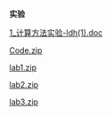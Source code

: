 **实验**

[1_计算方法实验-ldh(1).doc](https://gh.hitcs.cc/https://raw.githubusercontent.com/HIT-OpenCS/CS_Courses/main/公共课程/计算方法/实验/1_计算方法实验-ldh(1).doc)

[Code.zip](https://gh.hitcs.cc/https://raw.githubusercontent.com/HIT-OpenCS/CS_Courses/main/公共课程/计算方法/实验/Code.zip)

[lab1.zip](https://gh.hitcs.cc/https://raw.githubusercontent.com/HIT-OpenCS/CS_Courses/main/公共课程/计算方法/实验/lab1.zip)

[lab2.zip](https://gh.hitcs.cc/https://raw.githubusercontent.com/HIT-OpenCS/CS_Courses/main/公共课程/计算方法/实验/lab2.zip)

[lab3.zip](https://gh.hitcs.cc/https://raw.githubusercontent.com/HIT-OpenCS/CS_Courses/main/公共课程/计算方法/实验/lab3.zip)

